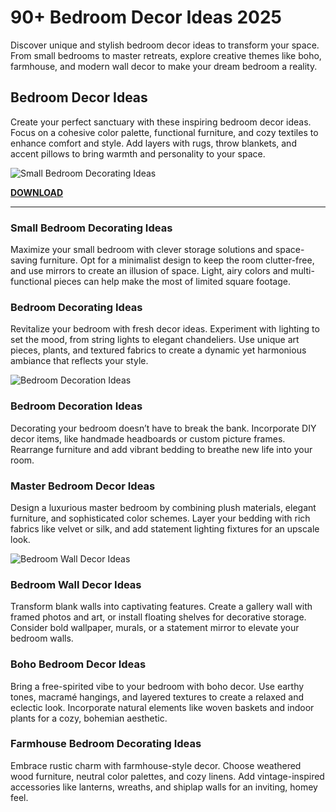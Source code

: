 # 90+ Bedroom Decor Ideas 2025

Discover unique and stylish bedroom decor ideas to transform your space. From small bedrooms to master retreats, explore creative themes like boho, farmhouse, and modern wall decor to make your dream bedroom a reality.

## Bedroom Decor Ideas

Create your perfect sanctuary with these inspiring bedroom decor ideas. Focus on a cohesive color palette, functional furniture, and cozy textiles to enhance comfort and style. Add layers with rugs, throw blankets, and accent pillows to bring warmth and personality to your space.

![Small Bedroom Decorating Ideas](https://blogger.googleusercontent.com/img/b/R29vZ2xl/AVvXsEjxRa0m66kFh9zYRO1W-KmKyNMZ49XXNFKweHs4klTc0PjJi8E4AB6DAyB7wWy0JS16SV4bOVut5dzpF47IYU6zGqofKEd1DTm2nVcvLtMMJW9RsXfugroesTPnEmHuy8t4F_cQRuVhlqmQ-Nmo5BIoHJBqxgJqdtsNPac5XEiIn8KgOiUQQ_EkRs8BWkE/s320/Small%20Bedroom%20Decorating%20Ideas.webp)

**[DOWNLOAD](https://www.pmyojanasathi.com/2025/01/90-bedroom-decor-ideas-2025.html)**

 ---
 
 



### Small Bedroom Decorating Ideas

Maximize your small bedroom with clever storage solutions and space-saving furniture. Opt for a minimalist design to keep the room clutter-free, and use mirrors to create an illusion of space. Light, airy colors and multi-functional pieces can help make the most of limited square footage.

### Bedroom Decorating Ideas

Revitalize your bedroom with fresh decor ideas. Experiment with lighting to set the mood, from string lights to elegant chandeliers. Use unique art pieces, plants, and textured fabrics to create a dynamic yet harmonious ambiance that reflects your style.

![Bedroom Decoration Ideas](https://blogger.googleusercontent.com/img/b/R29vZ2xl/AVvXsEjcuzFkjM3-Vga9hOmmkNkcDygDI4IjwRtiNn6niaofMAUAu0zmhAyS-U9OQKFxAihind1aUAPe8t42csP3D8oi4sli8-tOWQL7nZLOBPNAIXZcL9Aj1mpV6GUgTreMmMKImUsPi4Udvl6Dc7aP1lfFjE4pnonon8gtRnp3V5ejOA9u-QF3nIt30Wypzbo/s320/Bedroom%20Decoration%20Ideas.webp)

### Bedroom Decoration Ideas

Decorating your bedroom doesn’t have to break the bank. Incorporate DIY decor items, like handmade headboards or custom picture frames. Rearrange furniture and add vibrant bedding to breathe new life into your room.

### Master Bedroom Decor Ideas

Design a luxurious master bedroom by combining plush materials, elegant furniture, and sophisticated color schemes. Layer your bedding with rich fabrics like velvet or silk, and add statement lighting fixtures for an upscale look.

![Bedroom Wall Decor Ideas](https://blogger.googleusercontent.com/img/b/R29vZ2xl/AVvXsEg9JXglGFzR38Om7fVDkIuFMoPNeD3d0TmDfjKIObAabVBZT81BC-5kwh0qQIX-Jdd82R7LaXXCw5KMulFHUb1mba1ubgxSI_ltQ9I3P7wzwUdUNN5CBRqXp9WRTVXtnyL9eFF3RZ-97NhRmJLKr-aIxoUpHZolL4-cbLh7hOHuGy9P6pF6wAYyDLBaQi4/s320/Bedroom%20Wall%20Decor%20Ideas.webp)

### Bedroom Wall Decor Ideas

Transform blank walls into captivating features. Create a gallery wall with framed photos and art, or install floating shelves for decorative storage. Consider bold wallpaper, murals, or a statement mirror to elevate your bedroom walls.

### Boho Bedroom Decor Ideas

Bring a free-spirited vibe to your bedroom with boho decor. Use earthy tones, macramé hangings, and layered textures to create a relaxed and eclectic look. Incorporate natural elements like woven baskets and indoor plants for a cozy, bohemian aesthetic.

### Farmhouse Bedroom Decorating Ideas

Embrace rustic charm with farmhouse-style decor. Choose weathered wood furniture, neutral color palettes, and cozy linens. Add vintage-inspired accessories like lanterns, wreaths, and shiplap walls for an inviting, homey feel.
